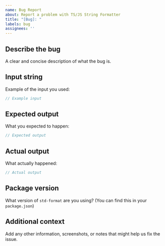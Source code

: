 ```yaml
---
name: Bug Report
about: Report a problem with TS/JS String Formatter
title: "[Bug]: "
labels: bug
assignees: ''
---
```


## Describe the bug
A clear and concise description of what the bug is.

## Input string
Example of the input you used:
```ts
// Example input
```

## Expected output
What you expected to happen:
```ts
// Expected output
```

## Actual output
What actually happened:
```ts
// Actual output
```

## Package version
What version of `std-format` are you using? (You can find this in your `package.json`)

## Additional context
Add any other information, screenshots, or notes that might help us fix the issue.
